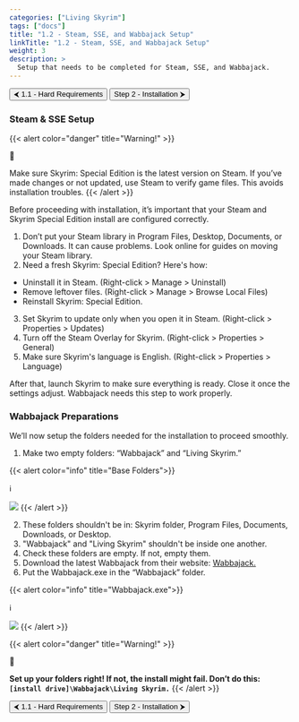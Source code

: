 ```yaml
---
categories: ["Living Skyrim"]
tags: ["docs"] 
title: "1.2 - Steam, SSE, and Wabbajack Setup"
linkTitle: "1.2 - Steam, SSE, and Wabbajack Setup"
weight: 3
description: >
  Setup that needs to be completed for Steam, SSE, and Wabbajack.
---
```


<button onclick="window.location.href='https://beta.fgsmodlists.com/docs/living-skyrim/step-1-preparations/hardreqs/';" class="btn btn-primary">⮜ 1.1 - Hard Requirements</button>
<button onclick="window.location.href='https://beta.fgsmodlists.com/docs/living-skyrim/step-2-installation/';" class="btn btn-primary">Step 2 - Installation ⮞</button>

### Steam & SSE Setup
{{< alert color="danger" title="Warning!" >}}
<div class="alert-icon">🛑</div>

Make sure Skyrim: Special Edition is the latest version on Steam. If you’ve made changes or not updated, use Steam to verify game files. This avoids installation troubles.
{{< /alert >}}

Before proceeding with installation, it’s important that your Steam and Skyrim Special Edition install are configured correctly.

1. Don’t put your Steam library in Program Files, Desktop, Documents, or Downloads. It can cause problems. Look online for guides on moving your Steam library.
2. Need a fresh Skyrim: Special Edition? Here's how:
  - Uninstall it in Steam. (Right-click > Manage > Uninstall)
  - Remove leftover files. (Right-click > Manage > Browse Local Files)
  - Reinstall Skyrim: Special Edition.
3. Set Skyrim to update only when you open it in Steam. (Right-click > Properties > Updates)
4. Turn off the Steam Overlay for Skyrim. (Right-click > Properties > General)
5. Make sure Skyrim's language is English. (Right-click > Properties > Language)

After that, launch Skyrim to make sure everything is ready. Close it once the settings adjust. Wabbajack needs this step to work properly.

### Wabbajack Preparations
We’ll now setup the folders needed for the installation to proceed smoothly.

1. Make two empty folders: “Wabbajack” and “Living Skyrim.”

{{< alert color="info" title="Base Folders">}}
<div class="alert-icon">ℹ️</div>

![](https://i.imgur.com/nOwocWg.png)
{{< /alert >}}


2. These folders shouldn't be in: Skyrim folder, Program Files, Documents, Downloads, or Desktop.
3. "Wabbajack" and "Living Skyrim" shouldn't be inside one another.
4. Check these folders are empty. If not, empty them.
5. Download the latest Wabbajack from their website: [Wabbajack.](https://www.wabbajack.org/)
6. Put the Wabbajack.exe in the “Wabbajack” folder.

{{< alert color="info" title="Wabbajack.exe">}}
<div class="alert-icon">ℹ️</div>

![](https://i.imgur.com/FQFVfVi.png)
{{< /alert >}}


{{< alert color="danger" title="Warning!" >}}
<div class="alert-icon">🛑</div>

**Set up your folders right! If not, the install might fail. Don’t do this: `[install drive]\Wabbajack\Living Skyrim.`**
{{< /alert >}}

<button onclick="window.location.href='https://beta.fgsmodlists.com/docs/living-skyrim/step-1-preparations/hardreqs/';" class="btn btn-primary">⮜ 1.1 - Hard Requirements</button>
<button onclick="window.location.href='https://beta.fgsmodlists.com/docs/living-skyrim/step-2-installation/';" class="btn btn-primary">Step 2 - Installation ⮞</button>